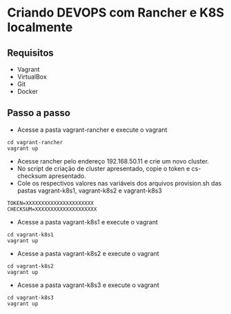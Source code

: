# Criando DEVOPS com Rancher e K8S localmente
## Requisitos
- Vagrant
- VirtualBox
- Git
- Docker

## Passo a passo

 - Acesse a pasta vagrant-rancher e execute o vagrant
```
cd vagrant-rancher
vagrant up
```
- Acesse rancher pelo endereço 192.168.50.11 e crie um novo cluster.
- No script de criação de cluster apresentado, copie o token e cs-checksum apresentado.
- Cole os respectivos valores nas variáveis dos arquivos provision.sh das pastas vagrant-k8s1, vagrant-k8s2 e vagrant-k8s3
```
TOKEN=XXXXXXXXXXXXXXXXXXXXXX
CHECKSUM=XXXXXXXXXXXXXXXXXXXX
```
- Acesse a pasta vagrant-k8s1 e execute o vagrant

```
cd vagrant-k8s1
vagrant up
```
- Acesse a pasta vagrant-k8s2 e execute o vagrant

```
cd vagrant-k8s2
vagrant up
```
- Acesse a pasta vagrant-k8s3 e execute o vagrant

```
cd vagrant-k8s3
vagrant up
```